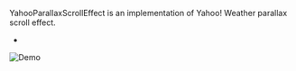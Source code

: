 YahooParallaxScrollEffect is an implementation of Yahoo! Weather parallax scroll effect.

-
![Demo](https://github.com/yenchenlin1994/yenchenlin1994.github.io/blob/master/YahooParallaxScrollEffect/YahooParallaxScrollEffectDemo.gif)
